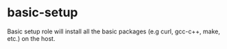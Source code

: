 # basic-setup
Basic setup role will install all the basic packages (e.g curl, gcc-c++, make, etc.) on the host.
